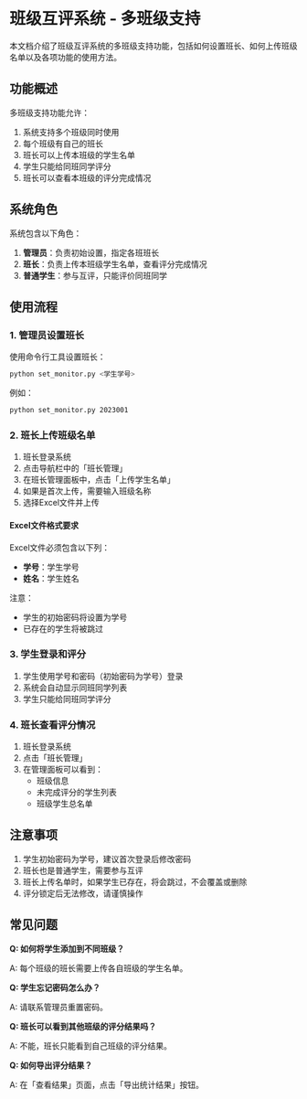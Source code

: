 # 班级互评系统 - 多班级支持

本文档介绍了班级互评系统的多班级支持功能，包括如何设置班长、如何上传班级名单以及各项功能的使用方法。

## 功能概述

多班级支持功能允许：

1. 系统支持多个班级同时使用
2. 每个班级有自己的班长
3. 班长可以上传本班级的学生名单
4. 学生只能给同班同学评分
5. 班长可以查看本班级的评分完成情况

## 系统角色

系统包含以下角色：

1. **管理员**：负责初始设置，指定各班班长
2. **班长**：负责上传本班级学生名单，查看评分完成情况
3. **普通学生**：参与互评，只能评价同班同学

## 使用流程

### 1. 管理员设置班长

使用命令行工具设置班长：

```bash
python set_monitor.py <学生学号>
```

例如：

```bash
python set_monitor.py 2023001
```

### 2. 班长上传班级名单

1. 班长登录系统
2. 点击导航栏中的「班长管理」
3. 在班长管理面板中，点击「上传学生名单」
4. 如果是首次上传，需要输入班级名称
5. 选择Excel文件并上传

#### Excel文件格式要求

Excel文件必须包含以下列：
- **学号**：学生学号
- **姓名**：学生姓名

注意：
- 学生的初始密码将设置为学号
- 已存在的学生将被跳过

### 3. 学生登录和评分

1. 学生使用学号和密码（初始密码为学号）登录
2. 系统会自动显示同班同学列表
3. 学生只能给同班同学评分

### 4. 班长查看评分情况

1. 班长登录系统
2. 点击「班长管理」
3. 在管理面板可以看到：
   - 班级信息
   - 未完成评分的学生列表
   - 班级学生总名单

## 注意事项

1. 学生初始密码为学号，建议首次登录后修改密码
2. 班长也是普通学生，需要参与互评
3. 班长上传名单时，如果学生已存在，将会跳过，不会覆盖或删除
4. 评分锁定后无法修改，请谨慎操作

## 常见问题

**Q: 如何将学生添加到不同班级？**

A: 每个班级的班长需要上传各自班级的学生名单。

**Q: 学生忘记密码怎么办？**

A: 请联系管理员重置密码。

**Q: 班长可以看到其他班级的评分结果吗？**

A: 不能，班长只能看到自己班级的评分结果。

**Q: 如何导出评分结果？**

A: 在「查看结果」页面，点击「导出统计结果」按钮。